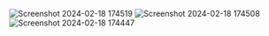 ![Screenshot 2024-02-18 174519](https://github.com/Merthanaka/BasicMVVMExample/assets/94761569/3c6cccfa-3363-4b51-a41d-f5b99e901d0b)
![Screenshot 2024-02-18 174508](https://github.com/Merthanaka/BasicMVVMExample/assets/94761569/7e790217-7331-416a-b5c7-7fef53e2eb85)
![Screenshot 2024-02-18 174447](https://github.com/Merthanaka/BasicMVVMExample/assets/94761569/f2784ab3-381e-4afa-981a-d8549816fb35)
